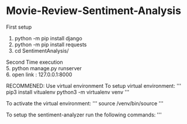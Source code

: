 # Movie-Review-Sentiment-Analysis

First setup
1. python -m pip install django
2. python -m pip install requests
4. cd SentimentAnalysis/

Second Time execution <br>
5. python manage.py runserver <br>
6. open link : 127.0.0.1:8000 <br>

RECOMMENED: Use virtual environment
To setup virtual environment:
'''
pip3 install vitualenv
python3 -m virtualenv venv
'''

To activate the virtual environment:
'''
source /venv/bin/source
'''

To setup the sentiment-analyzer run the following commands: 
'''
